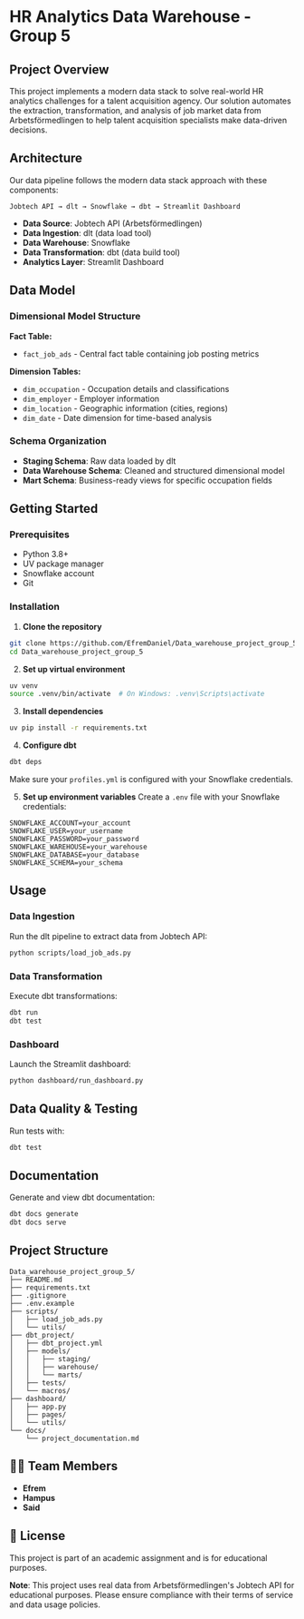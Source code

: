 # HR Analytics Data Warehouse - Group 5

## Project Overview

This project implements a modern data stack to solve real-world HR analytics challenges for a talent acquisition agency. Our solution automates the extraction, transformation, and analysis of job market data from Arbetsförmedlingen to help talent acquisition specialists make data-driven decisions.

## Architecture

Our data pipeline follows the modern data stack approach with these components:

```
Jobtech API → dlt → Snowflake → dbt → Streamlit Dashboard
```

- **Data Source**: Jobtech API (Arbetsförmedlingen)
- **Data Ingestion**: dlt (data load tool)
- **Data Warehouse**: Snowflake
- **Data Transformation**: dbt (data build tool)
- **Analytics Layer**: Streamlit Dashboard

## Data Model

### Dimensional Model Structure

**Fact Table:**
- `fact_job_ads` - Central fact table containing job posting metrics

**Dimension Tables:**
- `dim_occupation` - Occupation details and classifications
- `dim_employer` - Employer information
- `dim_location` - Geographic information (cities, regions)
- `dim_date` - Date dimension for time-based analysis

### Schema Organization
- **Staging Schema**: Raw data loaded by dlt
- **Data Warehouse Schema**: Cleaned and structured dimensional model
- **Mart Schema**: Business-ready views for specific occupation fields

## Getting Started

### Prerequisites
- Python 3.8+
- UV package manager
- Snowflake account
- Git

### Installation

1. **Clone the repository**
```bash
git clone https://github.com/EfremDaniel/Data_warehouse_project_group_5.git
cd Data_warehouse_project_group_5
```

2. **Set up virtual environment**
```bash
uv venv
source .venv/bin/activate  # On Windows: .venv\Scripts\activate
```

3. **Install dependencies**
```bash
uv pip install -r requirements.txt
```

4. **Configure dbt**
```bash
dbt deps
```
Make sure your `profiles.yml` is configured with your Snowflake credentials.

5. **Set up environment variables**
Create a `.env` file with your Snowflake credentials:
```
SNOWFLAKE_ACCOUNT=your_account
SNOWFLAKE_USER=your_username
SNOWFLAKE_PASSWORD=your_password
SNOWFLAKE_WAREHOUSE=your_warehouse
SNOWFLAKE_DATABASE=your_database
SNOWFLAKE_SCHEMA=your_schema
```

## Usage

### Data Ingestion
Run the dlt pipeline to extract data from Jobtech API:
```bash
python scripts/load_job_ads.py
```

### Data Transformation
Execute dbt transformations:
```bash
dbt run
dbt test 
```

### Dashboard
Launch the Streamlit dashboard:
```bash
python dashboard/run_dashboard.py
```

## Data Quality & Testing
Run tests with:
```bash
dbt test
```

## Documentation

Generate and view dbt documentation:
```bash
dbt docs generate
dbt docs serve
```


##  Project Structure

```
Data_warehouse_project_group_5/
├── README.md
├── requirements.txt
├── .gitignore
├── .env.example
├── scripts/
│   ├── load_job_ads.py
│   └── utils/
├── dbt_project/
│   ├── dbt_project.yml
│   ├── models/
│   │   ├── staging/
│   │   ├── warehouse/
│   │   └── marts/
│   ├── tests/
│   └── macros/
├── dashboard/
│   ├── app.py
│   ├── pages/
│   └── utils/
└── docs/
    └── project_documentation.md
```


## 👨‍💻 Team Members

- **Efrem**
- **Hampus** 
- **Said** 


## 📄 License

This project is part of an academic assignment and is for educational purposes.


**Note**: This project uses real data from Arbetsförmedlingen's Jobtech API for educational purposes. Please ensure compliance with their terms of service and data usage policies.